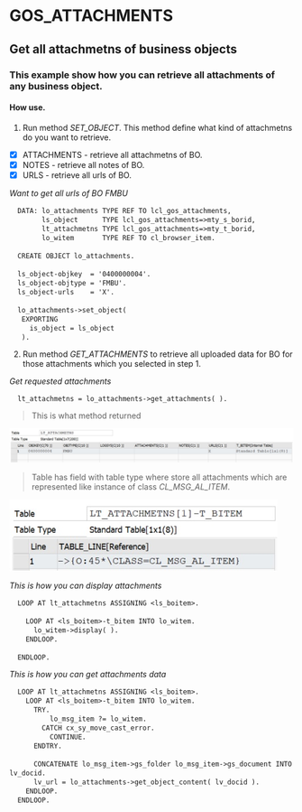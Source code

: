 # GOS_ATTACHMENTS
## Get all attachmetns of business objects

### This example show how you can retrieve all attachments of any business object.

#### How use.

1. Run method *SET_OBJECT*. This method define what kind of attachmetns do you want to retrieve.
- [x] ATTACHMENTS - retrieve all attachmetns of BO.
- [x] NOTES - retrieve all notes of BO.
- [x] URLS - retrieve all urls of BO.

*Want to get all urls of BO FMBU*
```abap  
  DATA: lo_attachments TYPE REF TO lcl_gos_attachments,
        ls_object      TYPE lcl_gos_attachments=>mty_s_borid,
        lt_attachmetns TYPE lcl_gos_attachments=>mty_t_borid,
        lo_witem       TYPE REF TO cl_browser_item.
		
  CREATE OBJECT lo_attachments.	
  
  ls_object-objkey  = '0400000004'.
  ls_object-objtype = 'FMBU'.
  ls_object-urls    = 'X'.

  lo_attachments->set_object(
   EXPORTING
     is_object = ls_object
   ).  
```  

2. Run method *GET_ATTACHMENTS* to retrieve all uploaded data for BO for those attachments which you selected in step 1.

*Get requested attachments*
```abap 
  lt_attachmetns = lo_attachments->get_attachments( ).
``` 
   
> This is what method returned

![alt text](https://github.com/Sgudkov/GOS_ATTACHMENTS/blob/main/attachments_main.jpg)

> Table has field with table type where store all attachments which are represented like instance of class *CL_MSG_AL_ITEM*.

![alt text](https://github.com/Sgudkov/GOS_ATTACHMENTS/blob/main/attachments_bitem.jpg)


*This is how you can display attachments*

```abap 
  LOOP AT lt_attachmetns ASSIGNING <ls_boitem>.

    LOOP AT <ls_boitem>-t_bitem INTO lo_witem.
      lo_witem->display( ).
    ENDLOOP.

  ENDLOOP.
```
*This is how you can get attachments data*

```abap 
  LOOP AT lt_attachmetns ASSIGNING <ls_boitem>.
    LOOP AT <ls_boitem>-t_bitem INTO lo_witem.
      TRY.
          lo_msg_item ?= lo_witem.
        CATCH cx_sy_move_cast_error.
          CONTINUE.
      ENDTRY.

      CONCATENATE lo_msg_item->gs_folder lo_msg_item->gs_document INTO lv_docid.
      lv_url = lo_attachments->get_object_content( lv_docid ).
    ENDLOOP.
  ENDLOOP.
```  